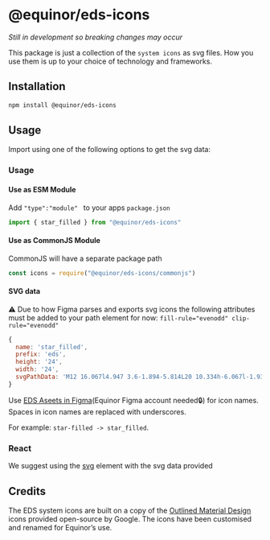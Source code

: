 # @equinor/eds-icons

*Still in development so breaking changes may occur*

This package is just a collection of the `system icons` as svg files. How you use them is up to your choice of technology and frameworks.

## Installation

```sh
npm install @equinor/eds-icons
```

## Usage

Import using one of the following options to get the svg data:

### Usage

#### Use as ESM Module
Add `"type":"module" ` to your apps `package.json` 
```javascript
import { star_filled } from "@equinor/eds-icons"
```

#### Use as CommonJS Module
CommonJS will have a separate package path 
```javascript
const icons = require("@equinor/eds-icons/commonjs")
```

#### SVG data

⚠️ Due to how Figma parses and exports svg icons the following attributes must be added to your path element for now:  `fill-rule="evenodd" clip-rule="evenodd"`

```javascript
{
  name: 'star_filled',
  prefix: 'eds',
  height: '24',
  width: '24',
  svgPathData: 'M12 16.067l4.947 3.6-1.894-5.814L20 10.334h-6.067l-1.933-6-1.933 6H4l4.947 3.52-1.894 5.814 4.947-3.6z',
}
```


Use [EDS Aseets in Figma](https://www.figma.com/file/BQjYMxdSdgRkdhKTDDU7L4KU/Assets?node-id=2%3A3)(Equinor Figma account needed🔒) for icon names. Spaces in icon names are replaced with underscores. 

For example: `star-filled -> star_filled`.

### React

We suggest using the [svg](https://developer.mozilla.org/en-US/docs/Web/SVG) element with the svg data provided


## Credits

The EDS system icons are built on a copy of the [Outlined Material Design](https://material.io/resources/icons/?style=outline) icons provided open-source by Google. The icons have been customised and renamed for Equinor’s use.

